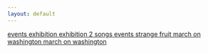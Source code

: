 ```yaml
---
layout: default
---
```


<a href="/theevents"> events </a>
<a href="/exhibitions" > exhibition </a>
<a href="exhibition2.html"> exhibition 2 </a>
<a href="/explore-songs" >songs </a>
<a href="/explore-events" >events </a>
<a href="/strangefruit" >strange fruit </a>
<a href="/ohfreedom" >march on washington  </a>
<a href="/howigotover" >march on washington  </a>
